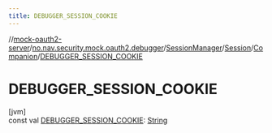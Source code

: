 ```yaml
---
title: DEBUGGER_SESSION_COOKIE
---
```

//[mock-oauth2-server](../../../../../index.html)/[no.nav.security.mock.oauth2.debugger](../../../index.html)/[SessionManager](../../index.html)/[Session](../index.html)/[Companion](index.html)/[DEBUGGER_SESSION_COOKIE](-d-e-b-u-g-g-e-r_-s-e-s-s-i-o-n_-c-o-o-k-i-e.html)



# DEBUGGER_SESSION_COOKIE



[jvm]\
const val [DEBUGGER_SESSION_COOKIE](-d-e-b-u-g-g-e-r_-s-e-s-s-i-o-n_-c-o-o-k-i-e.html): [String](https://kotlinlang.org/api/latest/jvm/stdlib/kotlin/-string/index.html)




